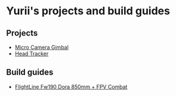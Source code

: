 # Yurii's projects and build guides

## Projects
- [Micro Camera Gimbal](https://cults3d.com/en/3d-model/gadget/micro-camera-gimbal-ysoldak)
- [Head Tracker](https://github.com/ysoldak/HeadTracker)

## Build guides
- [FlightLine Fw190 Dora 850mm + FPV Combat](./FL%20Fw190%20Dora%20850mm/README.md)
